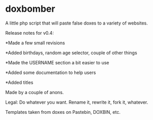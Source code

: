 doxbomber
=========

A little php script that will paste false doxes to a variety of websites.



Release notes for v0.4:

*Made a few small revisions

*Added birthdays, random age selector, couple of other things

*Made the USERNAME section a bit easier to use

*Added some documentation to help users

*Added titles



Made by a couple of anons.

Legal: Do whatever you want. Rename it, rewrite it, fork it, whatever.

Templates taken from doxes on Pastebin, DOXBIN, etc.
